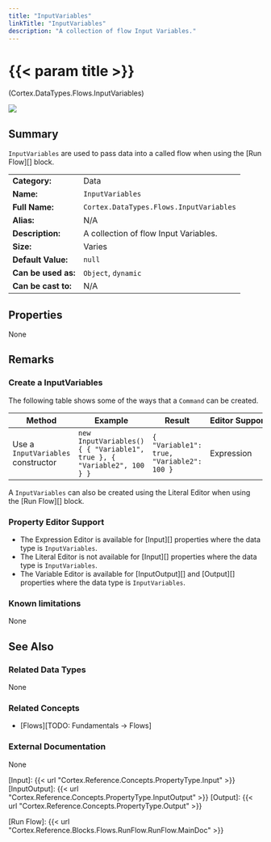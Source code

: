 ```yaml
---
title: "InputVariables"
linkTitle: "InputVariables"
description: "A collection of flow Input Variables."
---
```


# {{< param title >}}

<p class="namespace">(Cortex.DataTypes.Flows.InputVariables)</p>

<img src="/images/work-in-progress.jpg">

## Summary

`InputVariables` are used to pass data into a called flow when using the [Run Flow][] block.

| | |
|-|-|
| **Category:**          | Data |
| **Name:**              | `InputVariables` |
| **Full Name:**         | `Cortex.DataTypes.Flows.InputVariables` |
| **Alias:**             | N/A |
| **Description:**       | A collection of flow Input Variables. |
| **Size:**              | Varies |
| **Default Value:**     | `null` |
| **Can be used as:**    | `Object`, `dynamic` |
| **Can be cast to:**    |  N/A |

## Properties

None

## Remarks

### Create a InputVariables

The following table shows some of the ways that a `Command` can be created.

| Method | Example | Result | Editor&nbsp;Support | Notes |
|-|-|-|-|-|
| Use a `InputVariables` constructor | ``new InputVariables() { { "Variable1", true }, { "Variable2", 100 } }`` | `{ "Variable1": true, "Variable2": 100 }` | Expression | `InputVariables` containing a Boolean items with String keys |

A `InputVariables` can also be created using the Literal Editor when using the [Run Flow][] block.

### Property Editor Support

- The Expression Editor is available for [Input][] properties where the data type is `InputVariables`.
- The Literal Editor is not available for [Input][] properties where the data type is `InputVariables`.
- The Variable Editor is available for [InputOutput][] and [Output][] properties where the data type is `InputVariables`.

### Known limitations

None

## See Also

### Related Data Types

None

### Related Concepts

- [Flows][TODO: Fundamentals -> Flows]

### External Documentation

None

[Input]: {{< url "Cortex.Reference.Concepts.PropertyType.Input" >}}
[InputOutput]: {{< url "Cortex.Reference.Concepts.PropertyType.InputOutput" >}}
[Output]: {{< url "Cortex.Reference.Concepts.PropertyType.Output" >}}

[Run Flow]: {{< url "Cortex.Reference.Blocks.Flows.RunFlow.RunFlow.MainDoc" >}}
